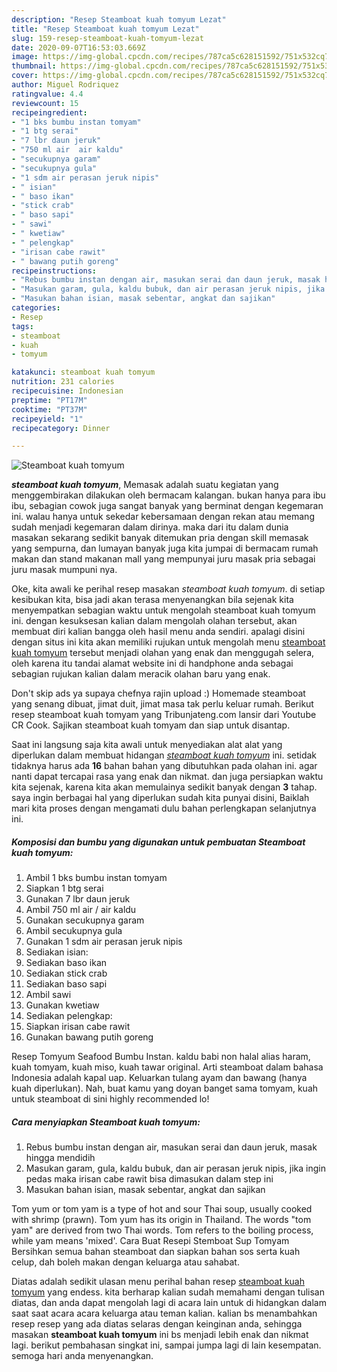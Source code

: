 ```yaml
---
description: "Resep Steamboat kuah tomyum Lezat"
title: "Resep Steamboat kuah tomyum Lezat"
slug: 159-resep-steamboat-kuah-tomyum-lezat
date: 2020-09-07T16:53:03.669Z
image: https://img-global.cpcdn.com/recipes/787ca5c628151592/751x532cq70/steamboat-kuah-tomyum-foto-resep-utama.jpg
thumbnail: https://img-global.cpcdn.com/recipes/787ca5c628151592/751x532cq70/steamboat-kuah-tomyum-foto-resep-utama.jpg
cover: https://img-global.cpcdn.com/recipes/787ca5c628151592/751x532cq70/steamboat-kuah-tomyum-foto-resep-utama.jpg
author: Miguel Rodriquez
ratingvalue: 4.4
reviewcount: 15
recipeingredient:
- "1 bks bumbu instan tomyam"
- "1 btg serai"
- "7 lbr daun jeruk"
- "750 ml air  air kaldu"
- "secukupnya garam"
- "secukupnya gula"
- "1 sdm air perasan jeruk nipis"
- " isian"
- " baso ikan"
- "stick crab"
- " baso sapi"
- " sawi"
- " kwetiaw"
- " pelengkap"
- "irisan cabe rawit"
- " bawang putih goreng"
recipeinstructions:
- "Rebus bumbu instan dengan air, masukan serai dan daun jeruk, masak hingga mendidih"
- "Masukan garam, gula, kaldu bubuk, dan air perasan jeruk nipis, jika ingin pedas maka irisan cabe rawit bisa dimasukan dalam step ini"
- "Masukan bahan isian, masak sebentar, angkat dan sajikan"
categories:
- Resep
tags:
- steamboat
- kuah
- tomyum

katakunci: steamboat kuah tomyum 
nutrition: 231 calories
recipecuisine: Indonesian
preptime: "PT17M"
cooktime: "PT37M"
recipeyield: "1"
recipecategory: Dinner

---
```



![Steamboat kuah tomyum](https://img-global.cpcdn.com/recipes/787ca5c628151592/751x532cq70/steamboat-kuah-tomyum-foto-resep-utama.jpg)

<b><i>steamboat kuah tomyum</i></b>, Memasak adalah suatu kegiatan yang menggembirakan dilakukan oleh bermacam kalangan. bukan hanya para ibu ibu, sebagian cowok juga sangat banyak yang berminat dengan kegemaran ini. walau hanya untuk sekedar kebersamaan dengan rekan atau memang sudah menjadi kegemaran dalam dirinya. maka dari itu dalam dunia masakan sekarang sedikit banyak ditemukan pria dengan skill memasak yang sempurna, dan lumayan banyak juga kita jumpai di bermacam rumah makan dan stand makanan mall yang mempunyai juru masak pria sebagai juru masak mumpuni nya.

Oke, kita awali ke perihal resep masakan <i>steamboat kuah tomyum</i>. di setiap kesibukan kita, bisa jadi akan terasa menyenangkan bila sejenak kita menyempatkan sebagian waktu untuk mengolah steamboat kuah tomyum ini. dengan kesuksesan kalian dalam mengolah olahan tersebut, akan membuat diri kalian bangga oleh hasil menu anda sendiri. apalagi disini dengan situs ini kita akan memiliki rujukan untuk mengolah menu <u>steamboat kuah tomyum</u> tersebut menjadi olahan yang enak dan menggugah selera, oleh karena itu tandai alamat website ini di handphone anda sebagai sebagian rujukan kalian dalam meracik olahan baru yang enak.

Don&#39;t skip ads ya supaya chefnya rajin upload :) Homemade steamboat yang senang dibuat, jimat duit, jimat masa tak perlu keluar rumah. Berikut resep steamboat kuah tomyam yang Tribunjateng.com lansir dari Youtube CR Cook. Sajikan steamboat kuah tomyam dan siap untuk disantap.


Saat ini langsung saja kita awali untuk menyediakan alat alat yang diperlukan dalam membuat hidangan <u><i>steamboat kuah tomyum</i></u> ini. setidak tidaknya harus ada <b>16</b> bahan bahan yang dibutuhkan pada olahan ini. agar nanti dapat tercapai rasa yang enak dan nikmat. dan juga persiapkan waktu kita sejenak, karena kita akan memulainya sedikit banyak dengan <b>3</b> tahap. saya ingin berbagai hal yang diperlukan sudah kita punyai disini, Baiklah mari kita proses dengan mengamati dulu bahan perlengkapan selanjutnya ini.

<!--inarticleads1-->

##### Komposisi dan bumbu yang digunakan untuk pembuatan Steamboat kuah tomyum:

1. Ambil 1 bks bumbu instan tomyam
1. Siapkan 1 btg serai
1. Gunakan 7 lbr daun jeruk
1. Ambil 750 ml air / air kaldu
1. Gunakan secukupnya garam
1. Ambil secukupnya gula
1. Gunakan 1 sdm air perasan jeruk nipis
1. Sediakan  isian:
1. Sediakan  baso ikan
1. Sediakan stick crab
1. Sediakan  baso sapi
1. Ambil  sawi
1. Gunakan  kwetiaw
1. Sediakan  pelengkap:
1. Siapkan irisan cabe rawit
1. Gunakan  bawang putih goreng


Resep Tomyum Seafood Bumbu Instan. kaldu babi non halal alias haram, kuah tomyam, kuah miso, kuah tawar original. Arti steamboat dalam bahasa Indonesia adalah kapal uap. Keluarkan tulang ayam dan bawang (hanya kuah diperlukan). Nah, buat kamu yang doyan banget sama tomyam, kuah untuk steamboat di sini highly recommended lo! 

<!--inarticleads2-->

##### Cara menyiapkan Steamboat kuah tomyum:

1. Rebus bumbu instan dengan air, masukan serai dan daun jeruk, masak hingga mendidih
1. Masukan garam, gula, kaldu bubuk, dan air perasan jeruk nipis, jika ingin pedas maka irisan cabe rawit bisa dimasukan dalam step ini
1. Masukan bahan isian, masak sebentar, angkat dan sajikan


Tom yum or tom yam is a type of hot and sour Thai soup, usually cooked with shrimp (prawn). Tom yum has its origin in Thailand. The words &#34;tom yam&#34; are derived from two Thai words. Tom refers to the boiling process, while yam means &#39;mixed&#39;. Cara Buat Resepi Stemboat Sup Tomyam Bersihkan semua bahan steamboat dan siapkan bahan sos serta kuah celup, dah boleh makan dengan keluarga atau sahabat. 

Diatas adalah sedikit ulasan menu perihal bahan resep <u>steamboat kuah tomyum</u> yang endess. kita berharap kalian sudah memahami dengan tulisan diatas, dan anda dapat mengolah lagi di acara lain untuk di hidangkan dalam saat saat acara acara keluarga atau teman kalian. kalian bs menambahkan resep resep yang ada diatas selaras dengan keinginan anda, sehingga masakan <b>steamboat kuah tomyum</b> ini bs menjadi lebih enak dan nikmat lagi. berikut pembahasan singkat ini, sampai jumpa lagi di lain kesempatan. semoga hari anda menyenangkan.
